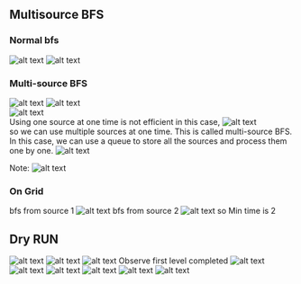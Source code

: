 ## Multisource BFS

### Normal bfs
![alt text](./images_DSU/imagee.png)
![alt text](./images_DSU/imagee-1.png)

### Multi-source BFS
![alt text](./images_DSU/imagee-2.png)
![alt text](./images_DSU/imagee-3.png)  
![alt text](./images_DSU/imagee-4.png)   
Using one source at one time is not efficient in this case, 
![alt text](./images_DSU/imagee-5.png)   
so we can use multiple sources at one time. This is called multi-source BFS. In this case, we can use a queue to store all the sources and process them one by one. 
![alt text](./images_DSU/imagee-7.png)

Note:
![alt text](./images_DSU/imagee-8.png)

### On Grid
bfs from source 1
![alt text](./images_DSU/imagee-9.png)
bfs from source 2
![alt text](./images_DSU/imagee-10.png)
so Min time is 2

## Dry RUN
![alt text](./images_DSU/imagee-11.png)
![alt text](./images_DSU/imagee-12.png)
![alt text](./images_DSU/imagee-13.png)
Observe first level completed
![alt text](./images_DSU/imagee-14.png)
![alt text](./images_DSU/imagee-15.png)
![alt text](./images_DSU/imagee-16.png)
![alt text](./images_DSU/imagee-17.png)
![alt text](./images_DSU/imagee-18.png)
![alt text](./images_DSU/imagee-19.png)